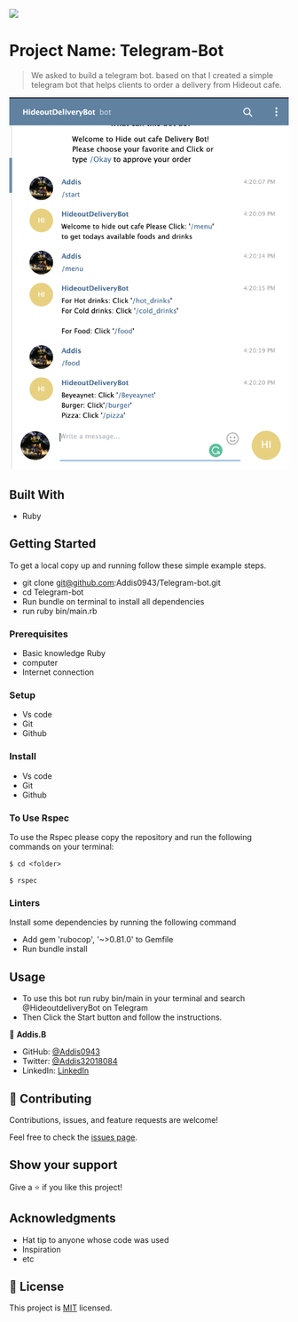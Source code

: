 ![](https://img.shields.io/badge/Microverse-blueviolet)

# Project Name: Telegram-Bot

> We asked to build a telegram bot. based on that I created a simple telegram bot that helps clients to order a delivery from Hideout cafe.

![screenshot](./telegram.png)

## Built With

- Ruby

## Getting Started

To get a local copy up and running follow these simple example steps.

- git clone git@github.com:Addis0943/Telegram-bot.git
- cd Telegram-bot
- Run bundle on terminal to install all dependencies
- run ruby bin/main.rb

### Prerequisites

- Basic knowledge Ruby
- computer
- Internet connection

### Setup

- Vs code
- Git
- Github

### Install

- Vs code
- Git
- Github

### To Use Rspec

To use the Rspec please copy the repository and run the following commands on your terminal:

```
$ cd <folder>
```

```
$ rspec
```

### Linters

Install some dependencies by running the following command

- Add gem 'rubocop', '~>0.81.0' to Gemfile
- Run bundle install

## Usage

- To use this bot run ruby bin/main in your terminal and search
  @HideoutdeliveryBot on Telegram
- Then Click the Start button and follow the instructions.

👤 **Addis.B**

- GitHub: [@Addis0943](https://github.com/Addis0943)
- Twitter: [@Addis32018084](https://twitter.com/Addis32018084)
- LinkedIn: [LinkedIn](https://www.linkedin.com/in/addis-belete-134b98191/)

## 🤝 Contributing

Contributions, issues, and feature requests are welcome!

Feel free to check the [issues page](issues/).

## Show your support

Give a ⭐️ if you like this project!

## Acknowledgments

- Hat tip to anyone whose code was used
- Inspiration
- etc

## 📝 License

This project is [MIT](lic.url) licensed.
